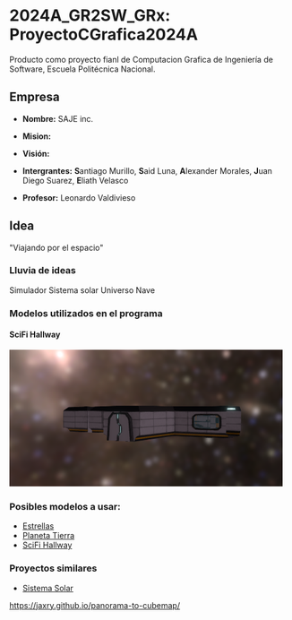 # 2024A_GR2SW_GRx: ProyectoCGrafica2024A
Producto como proyecto fianl de Computacion Grafica de Ingeniería de Software, Escuela Politécnica Nacional.

## Empresa
  - **Nombre:** SAJE inc.
  - **Mision:**
  - **Visión:**

  - **Intergrantes:** **S**antiago Murillo, **S**aid Luna, **A**lexander Morales, **J**uan Diego Suarez, **E**liath Velasco
  - **Profesor:** Leonardo Valdivieso

## Idea

"Viajando por el espacio"

### Lluvia de ideas
Simulador
Sistema solar
Universo
Nave

### Modelos utilizados en el programa


#### SciFi Hallway
![SciFi Hallway](Recursos/images/modeloNave.png)

### Posibles modelos a usar:

- [Estrellas](https://sketchfab.com/3d-models/need-some-space-d6521362b37b48e3a82bce4911409303)
- [Planeta Tierra](https://sketchfab.com/3d-models/earth-5ce4b1465c83432d9bb7e3c30232c02b)
- [SciFi Hallway](https://sketchfab.com/3d-models/scifi-hallway-3f57200663904355a21f6ec6cb768594)

### Proyectos similares
- [Sistema Solar](https://youtu.be/fqXXwvij-Tc?si=zgS2olXHU5tc7oDQ)

https://jaxry.github.io/panorama-to-cubemap/
